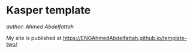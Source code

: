 # Kasper template

*author: Ahmed Abdelfattah*

My site is published at https://ENGAhmedAbdelfattah.github.io/template-two/

